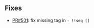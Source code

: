 
## Fixes

- [PR#501](https://github.com/biojppm/rapidyaml/pull/501): fix missing tag in `- !!seq []`
